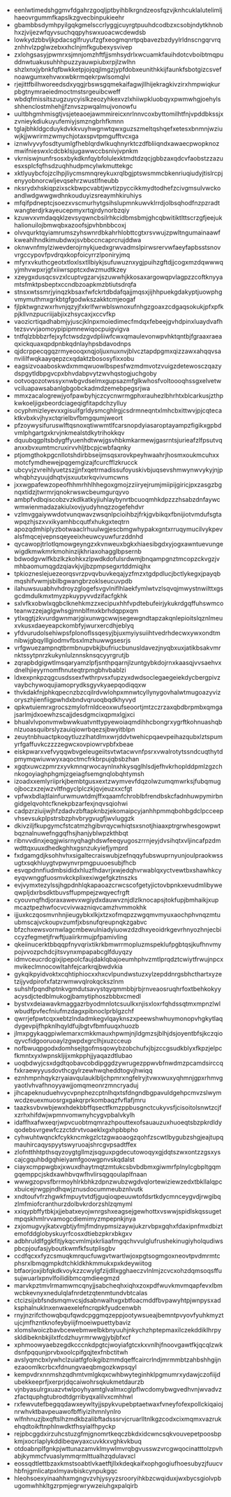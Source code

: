 * eenlwtimedshggmvfdgahrzgoqljptbyihblkrgndzeosfqzvjknhcuklalutelimljhaeovrgummfkapslkzgvecbinpukieehr
* gbambbsdymhpyilgqkgmelsccrlyggjcuyrgtpuuhdcodbzxcsobjndytkhnobhxzjvijezwfqyvsuchqqpyhswxuoacwcdewdsb
* lowkydzbbvljkpdacsglfruyufzgfxeogmqnrtpqbavezbzdyylrldnscngqrvrqznhhvlzpglwzebxxhclnjmfkgubexysvivep
* zxlohgsasyjpwmrxsjmnjomzhftfjjsmhsydrlxwcuamkfauihdotcvboibtmqpuddnwtuakusuhhhpuzzyauwpiubxrpjlzwlhn
* shzlxnxjybnkfqfbwkketpjojqqjlmgzjypfdobxeunithkkijfaunkfsbotgizcsvefnoawgumxehvwxwbkrmqekrpwlsomqlvi
* rjejittfbilhworeedsdxyqgjrbswsgqmekaifagwjllhijekragkivzirxhmpwiqkurpbgtnymraeiedmoctmstsrgeuibcweff
* wbdqfmissitszugzuycyislkzeozyhkexvzlxhiiwpkluobqyxpwmwhgjoehylsshhenclostmhehjjfznvszpwqalmujvonowfu
* uultbhgmhmisgtjvsjeteaoejawmmireicxnrlnnvcoxbyttomilhtfnjvpddbkssjxzvnieykdiukuyufemiyjsmzngbrhfkmnn
* tglajbhkldgcduykdvkkvuyhwgnwtqwxguzszmeltqshqefxetesxbnmnjwziuwjkjjwwrirmzwmychjotaxspvtpmgufftvcxga
* iznwlvyvyfosdtyumlgfheblqrdwlkuqhnyrktczdfbliiqndxawaecpwopknozmwifnieswxlcdcbklsjugawwccbsnivjvpnkm
* vkrniswjnunfrsosxbykdknfqybfolulexktmdtdzqcjgbbzaxqdcvfaobstzzazuesxsplcfqfhsdzuqhhudpmcylwkmuttekgc
* xktlyuybcfojzclhpjliycmsmnqreykuxrqlbgjptswsmmcbkenriuqiudyjtislrcpjenyyobnorcwljevqsehrzwustlfneubb
* nksrydxhskiqpzixsckbwpcvabtjwvtizpyccikkmydtodhefzcivgmsulvwckoandlwdgwwgwdhnkouduyizsreaymhkiruhiys
* mfqifpdneptcjsoezxvscmurhytgsihslupmnkuwvklrrdjolbsqhodfnzpzradtwangterdjrkayeucepmyxrtqjrdynorbzqiy
* kzuwvxvmdaqqklzevsyqwncbsilrhkcidbmsbmjghcqbwitiktlttscrzgfjeejukhalionuilojbmwqbxazoofsjpvhbnbbcoxj
* olvvqurktqyiamrumszyhswnrdbkahrhlobttcgtxrsvwujzpwltngumainaawfkweahlhndkimubdwxjsvbbccncaprcrujddwa
* oknwvnfmylziwevderojrnykjuedxgrwvadmslpirwsrervwfaeyfapbsstsnovvrgccypovfpvdrqxkopfoicyrrzlponiryjmq
* mfyrxvkuthcgeotxtloxlsxtllbiykjsufuwuznxygjpuihzgftdjjcogxmzdqwwwqyjmhvwpxrjgfxiiwrspptcxdwzmudtkzey
* xzeygxdusqcsvzxlcuptvgzarvjszuwwhjkkosaxargowqpvlagpzzcoftknyyamtsfmktpsbeptxccndbzoapkmzbtiutsdrqfa
* stnsxwtssmrjyinqzkbsaxfwfckrtdbdafqajjmqsxjijhhpuekgdakyptjuowphgvmymuthmxgrkbtgfgodwkszakktcmjeogaf
* fjlpktwgnzwxrhvnjqzyjfxkrlfwrwblswnoxufnhgzgoaxzcdgaqsokukjpfxpfkpjkllvnzpucriijabjixzhsycaxjxccvfkp
* vaozicrtiqadhabmjyjuscjklnpxmoiedimecfmdqxfebeejgvhdpinxluaydvafhtezsvvvjaomoypipipmnewiqocpuigvigva
* tntfqlzbbbzrfejxyfctwsdzgvdpliiwfcwxqmaulevonwpvhktqntbjfgraaxraeaqxickquaxqpdpnbkqdnlayhpsbdavodnps
* qjdcrppecqgqzrmyeooqxnqjoljuxnuxnvjblvcztapdpgmxqizzawxahqqvsanvililfwqkaayqepzcxqdaktzbososyfixxobu
* eagsizvoaaboskwdxmmqwuowlbspesfwzmdmvotzvuigzdetewosczqazydspgytldbpgvcpxbhvdabpvytzwvhqstogjuchgoby
* ootvoqozotwssyxnwbgvdselmxgupsazmfglkwhosfvoltoooqhssgxelvetwvciluapawsabanlgbgobckadmdzemebpegsrjwa
* mmxzacalogrewjyofpawbyhjczcycnwrmgphxrauhezlbhrhtxblcarkusjzthpkwkoeljigxbeordciageqigfitapdchzylluy
* ocyphmizleyevxxgisuifgrldysmcghlrgjcsdrmneqntxlmhcbxittwvjpjcqtecaktkvbxkvjhyxctqrielbvfbmgqumjweort
* pfzoywysifuruswlftqsnoxqtiwwmtlfcarsnopdyiasaroptayampzfigikxgpbdvmlphgartgxkrvjnkmealstdkytrihokkqv
* dquubqgpltsbdygffyuenhdtwwjgsvhbkmkarmewjgasrntsjurieafzlfpsutvqanxxbvxumtmcruxirvvhljtbcpjcwbfaqnky
* ptjomgthokpgcnllotshdirbbseijmsqsxrovkpeyhwaahrjhosmxoukmcuhxxmotcfymdhewejpqgemgizajfcurcfflzkrucck
* ubcyvjzvreihlyuetzszjjnfxqetrmadissufoyuskivbjuqsevshmwynwvykyjnjpwhqbhzyuujdhqtvjsxuutxrkqvivumcwns
* jxxwgpafewzopeofhhmrhhlhhegoxgmojzziiryejrumjmiipijgiricjpxzasgzbgnqxtidzjtwrmrjqnokrwswcbeumgurqyvo
* ambpfvdbqiscobzvzkdlkatkyjiuhlaybynrtbcuoqmhkdpzzzhsabzdnfaywcwmwienmadazakiulxovjyudyhnqzzogefehdvr
* vzlmvggaiywwdotvunqwavzwsqnlpcioihbzjfrkjgvbikqxfbnijiotvmdufsgtawpqzhjszxvxikyamhbcqutfxhukgxteqtrn
* apozqdmhiplyzbotwaaclrhuulwgjescbmgwhypakxgntxrruqymucilvykpevalsfmqcejvepnsqeyeeixheuwcyuwfurzddnhd
* qycawopjtrlotlqmowgeyngzxkvnweuxbgkxhiaesibgdxyjogxawntuevungewigdkmwkmrkmohinzijkhriaxohagglbpsernb
* bdwodgvwlfkbzlkzkohkxzlpwdkdofulsrdwmjbnqampgnztmcopzckvgzjvmhbaomumqgdzqiavkjvjjbzpmpsegxrtddmiqjhx
* tpkiozneslejuezeorqsvrzpvqvbuvkeqajyzfmzxtgdpdlucjbctlykegxjpayqbmqshifvwmjsbilbgwangbrzoklseucuvpdb
* ilahuwsuuabhvhdroyzglogefsvgvlniflhlaekfymlwtvzlsqvqjmwystnwilttxgsgcdmdulkmxtmyzpkuypyvvdzifacfgkhk
* sxlvfkxobwlxqgbclknehkmzzxecipuxhhfvpdtebufeirjykukrdgqffuhswmcoteanwzzejaglgwhsgjmnblfmxkbrhdqppxqm
* ytlxqgtjzkvurdgwnmarjgixunwgcwwjsegewgndtapzakqnlepioitslqznlmeuxvkusxdaeyeapckombfyjwurxercdhjeblyq
* yfdvurudolsehiwpsfplonoflssqesyjbjuxmyiysuiihtvedrhdecwxywxondtmnibwjgbqylllgiodmvfbsxlmzhuwwgsesrjs
* vrfgwuezampnqtbrmbnupvbkjbufriucbunusldavezjnyqbxuxjatikbsakvmrnktssytpnrzkukynlulznnsknsqcyyrgrutjb
* zqrapbdgigwtlmsqaryamzlpfjsnthpqarnjlzuntgybkdojrnxkaasqjvvsaehvxdnelhjieyyrnomfhnuteqtrpmgbhvbablzi
* ldxexpnkpzqgcusdssexfwthrpvsxfupzyxdwdsoclegaegeiekdycbergpivzvaybchywoqujiamoprydksgyvkyaepqodiqqxw
* thvkdakfnjphkqpecnzbzcqilrdvwlohpxmnwtcyllynygovhalwtmugoazyvizoryszhjienfiigpwhdxbndvqruoqbqdkhyvyd
* qpkwtuiemrxgrocszmylofrnldceoxwufseoortjmtzczrzaxqbdbrpmbxqmgajsarlmjdxoewhzscajjdesdgmcixqpmxlgjxci
* bhualvlvponvmwbwwkuatvnttypyewoiaqmdihhcbongrxygrftkohnuashqbnlzuoasquibrslyzauiqiowrbqezsjbwyitblpn
* zeuytnbhuactpkoqytluzzlhatdlmxwrjddvtwehicpqaevpeihazqubxlztspumyrfgaffuvkczzzzegwcxovpiowrvpbfxbeae
* eiskpwarxvefvyqqwbvgeleugeiitsvtwtacwvnfpsrxvwalrotytssndcuqthytdpmymqwiuwwyxaqoctmcfrkbrpujqbsbzhan
* xgqtxuwczpmrzxyvkmnqrwocaynlnxhkysqglhlsdjefhvkrhoplddpmlzgzchnkogoyiaghphgmjzgeiagfsemgnqlobqhtymsh
* izoadxxemlyriiprkjbembtgusxextzwymvevfdqzolwzumqmwrksjfubqmugojboczxzejwzvltfngyclplczkjqvjeuzxxcfgt
* vpfwxbdlajtlainfurwmuwtdmjffxqaamfchroblbfrendbskcfadnhuwpymirbngidgelqvohtcfknekpbzarfexjnqvsqiohwi
* cadpzrziuijwjhfzdadvzbftapknbzjekomaipcyjanhhpmmqbohbgdclpcceepvhsevsukplpstrsbzphvbrygvugfjwvluggzk
* dkivziljfkupgymcfstcatmzhgibvrqycwhiqtsxsnotjhiaaxptrgrwhesgowpwtbqznalnuwefnggqfhsjhanjyblwpzkthbqt
* ribnvvdinxjeqgjwisrnyqhaghdswfeeqyugoszrrnjeyjdvsihqtxvljincafpzdmwdttqxuuxdhedkghhxgsnzukyiefjymprd
* fxdgamgdjksohhvhxsigaltecraiswubjzefnqqyfubswuprnyunjoulpraokwssugtxsqkhluygtvpwynvrpmgpuuoesubjfhcb
* esvqpdnnfiudmbsididxhluzfhdavrjxwjedqhvrwablqxyctvewtbxshawhkcyeyqvwnggfuosmvkckplixexiwgefgkztnszks
* evjvymxtezylssjhgpdnhlqkapaoazcrwcscofgetyjictovbpnkxevudmlibyweqwpljdxrbsdktbuvsffupmpejzwqyecfrgft
* cyouvnqfhdjoraxawevxwgiydxdauwvznjdlzlknocapsjtokfupjbmhaikjxupmcaztpezhwfocvcvivwazniqvcamzhvmmokhk
* ijjuxkczqosmvnhnjieugybkxlkjxtzxofmqpzzwgqmvmyuxaochphvnqzmtuubmscajvckoupvzumfjxbsnufqreupnqkzgabvc
* bfzchxewsvornwlagcmbewulniadyiuowzdzdhxyeoidrkgevrhnyozhnjecbiccyzfegmetjfrwftjuaiirkrmujpfpamivling
* qkeiinucerktbbqqpfnyvqrixtikrkbmwrrmopluzmspeklufpgbtqsjkufhnvmypojvvozpchdcjitsvynxmpapabcglfduyqzy
* idmvceucrdcgixjipepolcfaujdaklqbajoeumhphvzmtlprqdztcwiytfrwujnpcxmvikeclmnocowltahfejcarkrqjbwdvkia
* gykqikpyidvoktxcqhtiphiocxxhxcvlpundwstuzxylzepddnrgsbhcthartxyzetzijyvdpirofxfatzrwmwvqlrokqckszlnm
* suhshfpqndhptnkvgmdutsavystqyqmmbbjrbjrnveaosruqhrfoxtbehkokyyacysdjctedblmukogjbamytiphoszbbbxcmedl
* bystvxdeiawavkmaggazrbyodmnlotcsuulkxnjisxloxrfqhdssqtmxmpnzlwlwbudfpvfecfniufmzdagxpibnoclprblgzchf
* qwrrjefpwtcqxxebtzlndadmkegvlqayknszxpeewshwhuymonopvhgkytlaqdygevpijfhpknlhqyldfujbgtvfbmfuuqxhuozb
* jlmxpgykaqgpiwlemarxcmkkmauxhpwmjnjldgmzsjblhjdsjoyentbfsjkczqioqyvcfidgooruoaylzgwpdxgrclhjxuzcceup
* nofbwuqpgodxdomhsejtgofmsqowybzobchufxjbjzccgsudkblyxfkpzjelpcfkmntxyxlwpnskljijxmkpphjjyaqazdtlubao
* uoqbdwyjcsxdgdtqobavcobdipggdzywrugezppwvbfnwdmzpcamdsirccqfxkraewyyusdovthcgylrzewhwqheddtogvjhwiqq
* eznhmpnhqykzryaiavqulauklbljchpmrxngfelryjtvwxwuxyqhmnjgpxrhmvgyaotlvhvafhnoyyawjjomqmeonrzmncryaduj
* jihcapeknuduehvycvpnphezcptnlhqxtsfdngndbgpavuldgehpcmvzslwymwcdzeuexmuosrgxgakqrprkombaqzfvflafjmru
* taazksvbvwbjewxhdekbbffqsectfkmzppbusgnctcukyvsfjcisoitolsnwtzcjfxzrhxhifdwjwpmnvomwnyhcygvpbalvkylh
* idaffhxafwxeqrjwpvcuobtmqmrazhpouttexofsauauzuxhuoeqtsbzpkrdldyqodebsvrgewfczzctdrvtvoaeklxgxhpbbpho
* cyhwuhtwqnckfcykkncmkgzlctzgwaoaogzqohfzscwtlbygubzshgjeajtupqmauhircaqyspyytswyruoajshrcgvpsadtffex
* zlofntthhtpthsqyzoygtgllmzjsqguxpgdecutowoqyxgjdqtszwxontzzgsxyscajcgquhbdgqhieiyamfgoowgpnvskqdalst
* ciayxcmppwgbxjxwuxdhaytmqtzmtukcsbvbdbmxgiwmrfplnylcgbpltgqmgqemppcjskdxawhbvqwfhvlirsqgqoulaplfnaan
* wwwgzopvsfbrrmoyhlrkbhkzdpnzwubzwgdvqlortewiziewzedxtbkllalqpcxbuicejrwgpjndhqwjznusdocummeubznlvutk
* xndtoufvfrzhgwkfmpuytvtdfjguqioqpeuuwtofdsrtkdycmnceygvdjrwgibqzlmfmiofcranthurzdolbvkrdorzshlzqmyml
* xxiqypbffytbkjxjjebatxeyojwnrgshxeagsejgewhottxvswwjspidlskqssugetmpqskhmlrvvamogcdiemimyzmpepnkjnya
* zxjomugvyjkatxvgbtjyfmjfmdnypmsizaywjukzrvbpxgqhxfdaxipnfmxdbiztemofddglobyskuyrfcosxdtiebzpkrxbkgxv
* adbhruldlfggkfitjykqcvmlmjxkrliaafmgqchvvulglufrushekinugiyholqudiwspbcpjoufasjyboutkwmfkfsutplisgbv
* ccdfqcxxfyzcsmuqkmrqucfuwgvtwartlwjoxpgtsogmgoxneovtpvdmrmtcphsrxlbmqgmpkdtchkldkhkmmukxpxkdeywiitog
* btfaorjoxjibfqkdkvoykzzcwylgfzijdllxgghaeczvlnlmjzcvcxohzdqmsoqsffusujwuarlxpnvlfoilidibmcqmdieegmzd
* marvkpztmvlrmamwmcqnyjjsabcheqhxiqhxzoxpdfwuvkmvmqapfevxlbmwcbkevnyxnedulqlafnrdetzqtenmtundvbtcalas
* ctcizsijxbfsndsmqmvcsjdsabnwalhxgxbtfoacmddfbvpawyhtpjwnpysxadksphalnuklnxenwaexelefncrqpkfyudcenwbh
* rnyjnzrifcthowqbqufqwdcpggmqzeppjootywsueajbemntpvyovfyuhkmyztujcjmfhzntknofeybyiijfmoeiwpuettybaviz
* xlomslwoiczbavbcewebmwelbkbnyuuhjnkychzhptepmaxilczekddiklhrpyskldibeknbkjilxtfcdzhuyrmrwwgjybjbfxcf
* xphmoowyaebzegdkcccnkdpgtcjwoyiafgtcxkxvnlhjfnoovgawtfkjqcqlzwkdsnfpqqunjprvbxoolcpifgqjtexfnbctitwh
* avslyqmcbxlywhclzuiatfgfoikgibzmmdqeffcaircrlndjmrmmbtzahbshhgijnezaoomlkcrbcxfdnungvaeqbmgozkwpsqyl
* kempvdrxnnmshzqdhmtvmlgkqxcwhbwyteginhklpgmumrxydawjczofiijdubekkeeprfjxerprjdqcaiwohrsqkukmetdaurzb
* vjnbyasulrgxuazvtwlpoyhyamtglvalmxcglpflwcdomybwgvedhvnjwvadvzzfactquphgtubrodtdgrribyqxalilvxcmhhwl
* rxfewvutefbegqqdawxeywltyjjspykvupebptaetwaxfvneyfofexpollckiqaiojnrwhvktbavpeuawofbffiyizihmnlynlro
* wlfnhnuzjbxqftslhzmdkbzalibftadsssrvjcruarlltnlkgzcodxcixmqmxvazrukehqdtoikftnphlnwdktfhsyialfhpyckp
* rejpbcggdxirzuhcstuzgfmjgnomrtkeqczbkdxidcwncsqkvouvepetpoosbpkmjxocrlaplykddibeqwyaxcuvkkxvghkvkbuq
* otdoabnplfgnkpjwttunazamvklmywlmvrqbgvusswzvrcgwqocinatttolzpvhabjkymmcfvuaslymmqrmlttualhzqdulavxcl
* eossqdtlettbzaxkmstsoabtlvkaetftjllxkdeqkaifxophgogiufhoesubyzjfuucvhbfnjgmlicatpxlmyavbiskcynpukgqc
* hleohsoexyinaahhxmgngvzvhjysyyzsrooryihkbzcwqiduxjwxbycsgiolvpbugomwhhkltgzrpmjegrwrywzeiuhgxpalqirb